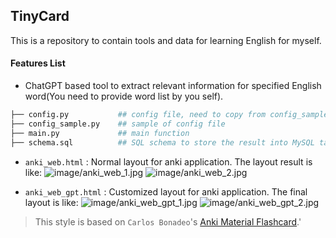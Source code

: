 ## TinyCard

This is a repository to contain tools and data for learning English for myself.

#### Features List
- ChatGPT based tool to extract relevant information for specified English word(You need to provide word list by you self).
```bash
├── config.py           ## config file, need to copy from config_sample.py and provide api key for ChatGPT before use
├── config_sample.py    ## sample of config file
├── main.py             ## main function
├── schema.sql          ## SQL schema to store the result into MySQL table tc_words
```

- `anki_web.html` : Normal layout for anki application. The layout result is like:
![image/anki_web_1.jpg](image/anki_web_1.jpg)
![image/anki_web_2.jpg](image/anki_web_2.jpg)

- `anki_web_gpt.html` : Customized layout for anki application. The final layout is like:
![image/anki_web_gpt_1.jpg](image/anki_web_gpt_1.jpg)
![image/anki_web_gpt_2.jpg](image/anki_web_gpt_2.jpg)

> This style is based on `Carlos Bonadeo`'s [Anki Material Flashcard](https://github.com/cdmoro/anki-material-flashcard).'
